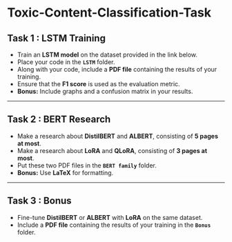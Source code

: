 # Toxic-Content-Classification-Task

## Task 1 : LSTM Training  
- Train an **LSTM model** on the dataset provided in the link below.  
- Place your code in the **`LSTM`** folder.  
- Along with your code, include a **PDF file** containing the results of your training.  
- Ensure that the **F1 score** is used as the evaluation metric.  
- **Bonus:** Include graphs and a confusion matrix in your results.  

---

## Task 2 : BERT Research  
- Make a research about **DistilBERT** and **ALBERT**, consisting of **5 pages at most**.  
- Make a research about **LoRA** and **QLoRA**, consisting of **3 pages at most**.  
- Put these two PDF files in the **`BERT family`** folder.  
- **Bonus:** Use **LaTeX** for formatting.  

---

## Task 3 : Bonus  
- Fine-tune **DistilBERT** or **ALBERT** with **LoRA** on the same dataset.  
- Include a **PDF file** containing the results of your training in the **`Bonus`** folder.  

